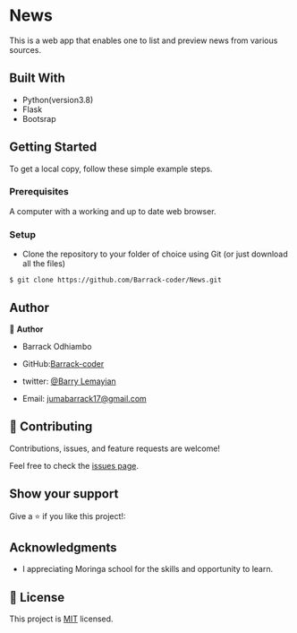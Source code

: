 # News

This is a web app that enables one to list and preview news from various sources.



## Built With

- Python(version3.8)
- Flask
- Bootsrap




## Getting Started

To get a local copy, follow these simple example steps.

### Prerequisites

A computer with a working and up to date web browser.

### Setup

- Clone the repository to your folder of choice using Git (or just download all the files)

```
$ git clone https://github.com/Barrack-coder/News.git

```


## Author


👤 **Author**

- Barrack Odhiambo

- GitHub:[Barrack-coder](https://github.com/Barrack-coder)
- twitter: [@Barry Lemayian](https://twitter.com/Barrylemayian)
- Email: jumabarrack17@gmail.com



## 🤝 Contributing

Contributions, issues, and feature requests are welcome!

Feel free to check the [issues page](ISSUE_TEMPLATE/feature_request.md).

## Show your support

Give a ⭐️ if you like this project!:

## Acknowledgments

- I appreciating Moringa school for the skills and opportunity to learn.

## 📝 License

This project is [MIT](LICENSE) licensed.